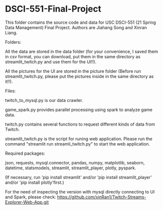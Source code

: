 # DSCI-551-Final-Project

This folder contains the source code and data for USC DSCI-551 (21 Spring Data Management) Final Project. Authors are Jiahang Song and Xinran Liang.

Folders:

All the data are stored in the data folder (for your convenience, I saved them in csv format, you can download, put them in the same directory as streamlit_twitch.py and use them for the UI!!).

All the pictures for the UI are stored in the picture folder (Before run streamlit_twitch.py, please put the pictures inside in the same directory as it!!).

Files:

twitch_to_mysql.py is our data crawler.

game_spark.py provides parallel processing using spark to analyze game data.

twitch.py contains several functions to request different kinds of data from Twitch.

streamlit_twitch.py is the script for runing web application. Please run the command "streamlit run streamli_twitch.py" to start the web application. 


Required packages: 

json, requests, mysql.connector, pandas, numpy, matplotlib, seaborn, datetime, statsmodels, streamlit, streamlit_player, plotly, pyspark. 

(If necessary, run 'pip install streamlit' and/or 'pip install streamlit_player' and/or 'pip install plotly'first.)

For the need of inspecting the version with mysql directly connecting to UI and Spark, please check: 
https://github.com/xinRan1/Twitch-Streams-Explorer-Web-App.git 
